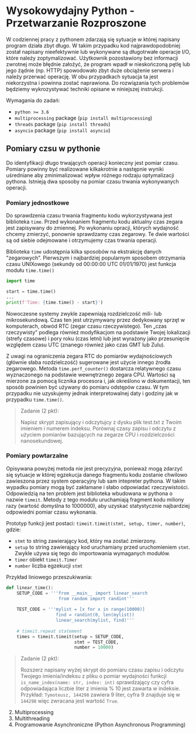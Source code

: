 # Wysokowydajny Python - Przetwarzanie Rozproszone

W codziennej pracy z pythonem zdarzają się sytuacje w której napisany program działa zbyt długo. W takim przypadku kod najprawdopodobniej został napisany nieefektywnie lub wykonywane są długotrwałe operacje I/O, które należy zoptymalizować. Użytkownik pozostawiony bez informacji zwrotnej może błędnie założyć, że program wpadł w nieskończoną pętlę lub jego żądnie (np. HTTP) spowodowało zbyt duże obciążenie serwera i należy przerwać operację. W obu przypadkach sytuacja ta jest niekorzystna i powinna zostać naprawiona.  Do rozwiązania tych problemów będziemy wykrozystywać techniki opisane w niniejszej instrukcji.

Wymagania do zadań:
- `python >= 3.6`
- `multiprocessing` package (`pip install multiprocessing`)
- `threads` package (`pip install threads`)
- `asyncio` package (`pip install asyncio`)


## Pomiary czsu w pythonie 

Do identyfikacji długo trwających operacji konieczny jest pomiar czasu. Pomiary powinny być realizowane kilkakrotnie a następnie wyniki uśredniane aby zminimalizować wpływ różnego rodzaju optymalizacji pythona. Istnieją dwa sposoby na pomiar czasu trwania wykonywanych operacji. 

### Pomiary jednostkowe

Do sprawdzenia czasu trwania fragmentu kodu wykorzystywana jest biblioteka `time`. Przed wykonaniem fragmentu kodu aktualny czas zegara
jest zapisywany do zmiennej. Po wykonaniu opracji, których wydajność chcemy zmierzyć, ponownie sprawdzamy czas zegarowy. Te dwie wartości są od siebie odejmowane i otrzymujemy czas trwania operacji. 

Biblioteka `time` udostępnia kilka sposobów na ekstrakcję danych "zegarowych". Pierwszym i najbardziej popularnym sposobem otrzymania czasu UNIXowego (sekundy od 00:00:00 UTC 01/01/1970) jest funkcja modułu `time.time()`

```python
import time

start = time.time()
...
print(f'Time: {time.time() - start}')
```

Nowoczesne systemy zwykle zapewniają rozdzielczość mili- lub mikrosekundową. Czas ten jest utrzymywany przez dedykowany sprzęt w komputerach, obwód RTC (zegar czasu rzeczywistego). Ten „czas rzeczywisty” podlega również modyfikacjom na podstawie Twojej lokalizacji (strefy czasowe) i pory roku (czas letni) lub jest wyrażony jako przesunięcie względem czasu UTC (znanego również jako czas GMT lub Zulu).

Z uwagi na ograniczenia zegara RTC do pomiarów wydajnościowych (głównie słaba rozdzielczość) sugerowane jest użycie innego źrodła zegarowego. Metoda `time.perf_counter()` dostarcza relatywnego czasu wyznaczonego na podstawie wewnętrznego zegara CPU. Wartości są mierzone za pomocą licznika procesora i, jak określono w dokumentacji, ten sposób powinien być używany do pomiaru odstępów czasu. W tym przypadku nie uzyskujemy jednak interpretowalnej daty i godziny jak w przypadku `time.time()`.

> Zadanie (2 pkt):  
>   
> Napisz skrypt zapisujący i odczytujcy z dysku plik test.txt z Twoim imieniem i numerem indeksu. Porównaj czasy zapisu i odczytu z użyciem pomiarów bazujących na zegarze CPU i rozdzielczości nanosekundowej.  

### Pomiary powtarzalne

Opisywana powyżej metoda nie jest precyzyjna, ponieważ mogą zdarzyć się sytuacje w której egzekucja danego fragmentu kodu zostanie chwilowo zawieszona przez system operacyjny lub sam intepreter pythona. W takim wypadku pomiary mogą być zakłamane i słabo odpowiadać rzeczywistości. Odpowiedzią na ten problem jest biblioteka wbudowana w pythona o nazwie `timeit`. Metody z tego modułu uruchamiają fragment kodu miliony razy (wartość domyślna to 1000000), aby uzyskać statystycznie najbardziej odpowiedni pomiar czasu wykonania.

Prototyp funkcji jest postaci: `timeit.timeit(stmt, setup, timer, number)`, gdzie:

- `stmt` to string zawierający kod, który ma zostać zmierzony.
- `setup` to string zawierający kod uruchamiany przed uruchomieniem `stmt`. Zwykle używa się tego do importowania wymaganych modułów.
- `timer` obiekt `timeit.Timer`
- `number` liczba egzekucji `stmt`

Przykład liniowego przeszukiwania:

```python
def linear_time():
    SETUP_CODE = '''from __main__ import linear_search
                    from random import randint'''
     
    TEST_CODE = '''mylist = [x for x in range(10000)]
                   find = randint(0, len(mylist))
                   linear_search(mylist, find)'''
                   
    # timeit.repeat statement
    times = timeit.timeit(setup = SETUP_CODE,
                          stmt = TEST_CODE,
                          number = 10000)
```

> Zadanie (2 pkt):  
>   
> Rozszerz napisany wyżej skrypt do pomiaru czasu zapisu i odczytu Twojego imienia/indeksu z pliku o pomiar wydajności funkcji `is_name_index(name: str, index: int)` sprawdzający czy cyfra odpowiadająca liczbie liter z imienia % 10 jest zawarta w indeksie. Przykład: `Tymoteusz, 144298` zawiera 9 liter, cyfra 9 znajduje się w `144298` więc zwracana jest wartość `True`.

2. Multiprocessing 
3. Multithreading
4. Programowanie Asynchroniczne (Python Asynchronous Programming)
